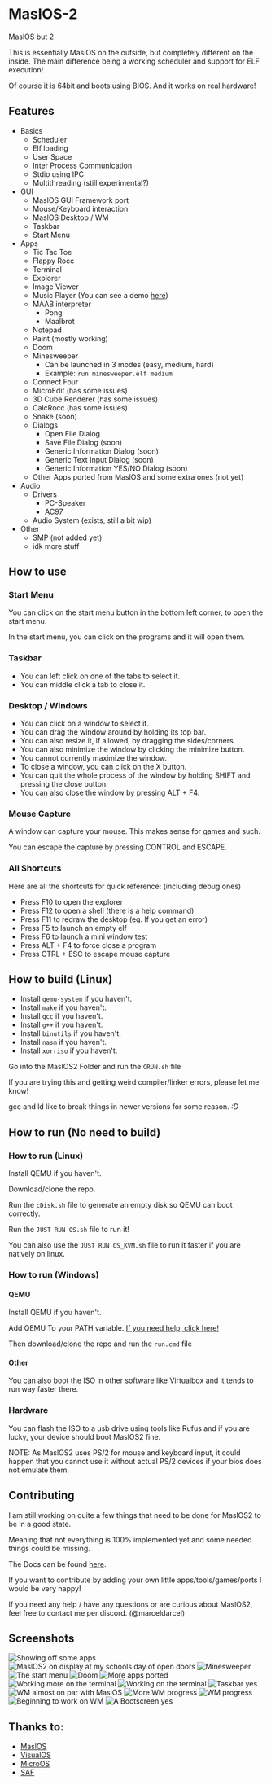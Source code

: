 # MaslOS-2
MaslOS but 2

This is essentially MaslOS on the outside, but completely different on the inside.
The main difference being a working scheduler and support for ELF execution!

Of course it is 64bit and boots using BIOS.
And it works on real hardware!


## Features
 + Basics
   - Scheduler 
   - Elf loading
   - User Space 
   - Inter Process Communication
   - Stdio using IPC
   - Multithreading (still experimental?)
 + GUI
   - MaslOS GUI Framework port
   - Mouse/Keyboard interaction 
   - MaslOS Desktop / WM 
   - Taskbar 
   - Start Menu
 + Apps
   - Tic Tac Toe
   - Flappy Rocc 
   - Terminal 
   - Explorer 
   - Image Viewer 
   - Music Player (You can see a demo [here](https://cdn.marceldobehere.com/file/747710745.mp4))
   + MAAB interpreter
     - Pong
     - Maalbrot
   - Notepad
   - Paint (mostly working)
   - Doom
   + Minesweeper 
     - Can be launched in 3 modes (easy, medium, hard)
     - Example: `run minesweeper.elf medium`
   - Connect Four
   - MicroEdit (has some issues)
   - 3D Cube Renderer (has some issues)
   - CalcRocc (has some issues)
   - Snake (soon)
   + Dialogs
     - Open File Dialog 
     - Save File Dialog (soon)
     - Generic Information Dialog (soon)
     - Generic Text Input Dialog (soon)
     - Generic Information YES/NO Dialog (soon)
   - Other Apps ported from MaslOS and some extra ones (not yet) 
 + Audio
   + Drivers
     - PC-Speaker
     - AC97
   - Audio System (exists, still a bit wip)
 + Other
   - SMP (not added yet)
   - idk more stuff

## How to use

### Start Menu
You can click on the start menu button in the bottom left corner, to open the start menu.

In the start menu, you can click on the programs and it will open them.

### Taskbar
 - You can left click on one of the tabs to select it.
 - You can middle click a tab to close it.


### Desktop / Windows
 - You can click on a window to select it.
 - You can drag the window around by holding its top bar.
 - You can also resize it, if allowed, by dragging the sides/corners.
 - You can also minimize the window by clicking the minimize button.
 - You cannot currently maximize the window.
 - To close a window, you can click on the X button.
 - You can quit the whole process of the window by holding SHIFT and pressing the close button.
 - You can also close the window by pressing ALT + F4.

### Mouse Capture
A window can capture your mouse. This makes sense for games and such.

You can escape the capture by pressing CONTROL and ESCAPE.


### All Shortcuts
Here are all the shortcuts for quick reference: (including debug ones)
 - Press F10 to open the explorer
 - Press F12 to open a shell (there is a help command)
 - Press F11 to redraw the desktop (eg. If you get an error)
 - Press F5 to launch an empty elf
 - Press F6 to launch a mini window test
 - Press ALT + F4 to force close a program
 - Press CTRL + ESC to escape mouse capture
 


## How to build (Linux)
 - Install `qemu-system` if you haven't.
 - Install `make` if you haven't.
 - Install `gcc` if you haven't.
 - Install `g++` if you haven't.
 - Install `binutils` if you haven't.
 - Install `nasm` if you haven't.
 - Install `xorriso` if you haven't.


Go into the MaslOS2 Folder and run the `CRUN.sh` file

If you are trying this and getting weird compiler/linker errors, please let me know!

gcc and ld like to break things in newer versions for some reason.  *:D*

## How to run (No need to build)

### How to run (Linux) 
Install QEMU if you haven't.

Download/clone the repo.

Run the `cDisk.sh` file to generate an empty disk so QEMU can boot correctly.

Run the `JUST RUN OS.sh` file to run it!

You can also use the `JUST RUN OS_KVM.sh` file to run it faster if you are natively on linux.

### How to run (Windows)

#### QEMU

Install QEMU if you haven't.

Add QEMU To your PATH variable. [If you need help, click here!](https://linuxhint.com/qemu-windows/)

Then download/clone the repo and run the `run.cmd` file

#### Other

You can also boot the ISO in other software like Virtualbox and it tends to run way faster there.

### Hardware

You can flash the ISO to a usb drive using tools like Rufus and if you are lucky, your device should boot MaslOS2 fine.

NOTE: As MaslOS2 uses PS/2 for mouse and keyboard input, it could happen that you cannot use it without actual PS/2 devices if your bios does not emulate them.

## Contributing
I am still working on quite a few things that need to be done for MaslOS2 to be in a good state.

Meaning that not everything is 100% implemented yet and some needed things could be missing.

The Docs can be found [here](https://github.com/marceldobehere/MaslOS-2/wiki/Application-Development-for-MaslOS2).

If you want to contribute by adding your own little apps/tools/games/ports I would be very happy!

If you need any help / have any questions or are curious about MaslOS2, feel free to contact me per discord. (@marceldarcel)






## Screenshots
![Showing off some apps](/images/demo.png)
![MaslOS2 on display at my schools day of open doors](/images/20240126_181449.jpg)
![Minesweeper](/images/minesweeper.PNG)
![The start menu](/images/wm%207.png)
![Doom](/images/doom-test.png)
![More apps ported](/images/some%20stuff.jpg)
![Working more on the terminal](/images/wm%206.png)
![Working on the terminal](/images/terminal%201.gif)
![Taskbar yes](/images/wm%205.png)
![WM almost on par with MaslOS](/images/wm%204.png)
![More WM progress](/images/wm%203.png)
![WM progress](/images/wm%202.png)
![Beginning to work on WM](/images/start%20of%20wm%201.png)
![A Bootscreen yes](/images/img1.png)




## Thanks to:
 - [MaslOS](https://github.com/marceldobehere/MaslOS)
 - [VisualOS](https://github.com/nothotscott/VisualOS)
 - [MicroOS](https://github.com/Glowman554/MicroOS)
 - [SAF](https://github.com/chocabloc/saf)
 

